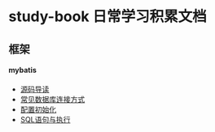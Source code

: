 # study-book 日常学习积累文档

## 框架
#### mybatis
+ [源码导读](mybatis/mybatis-源码导读.md)
+ [常见数据库连接方式](mybatis/mybatis-数据库连接方式.md)
+ [配置初始化](mybatis/mybatis-配置初始化.md)
+ [SQL语句与执行](mybatis/mybatis-SQL语句与执行.md)
